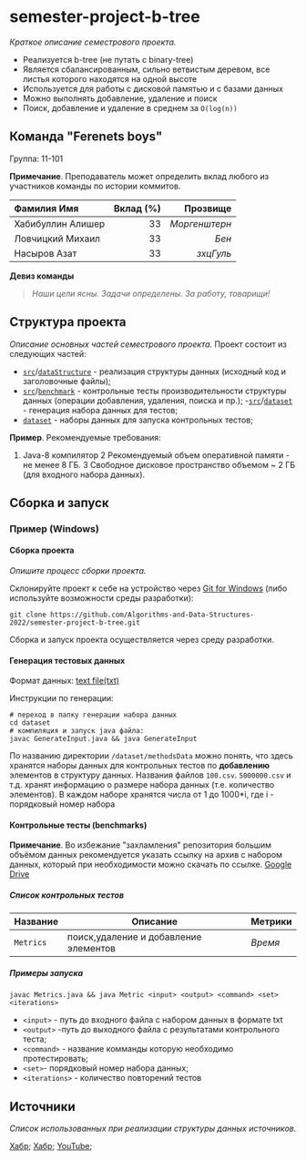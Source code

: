 # semester-project-b-tree

_Краткое описание семестрового проекта._

- Реализуется b-tree (не путать с binary-tree)
- Является сбалансированным, сильно ветвистым деревом, все листья которого находятся на одной высоте
- Используется для работы с дисковой памятью и с базами данных
- Можно выполнять добавление, удаление и поиск
- Поиск, добавление и удаление в среднем за `O(log(n))`

## Команда "Ferenets boys"

Группа: 11-101

**Примечание**. Преподаватель может определить вклад любого из участников команды по истории коммитов.

| Фамилия Имя         | Вклад (%) | Прозвище              |
| :---                |   ---:    |  ---:                 |
| Хабибуллин Алишер   | 33        |  _Моргенштерн_        |
| Ловчицкий Михаил    | 33        |  _Бен_                |
| Насыров Азат        | 33        |  _зхцГуль_            |

**Девиз команды**
> _Наши цели ясны. Задачи определены. За работу, товарищи!_
## Структура проекта

_Описание основных частей семестрового проекта._
 Проект состоит из следующих частей:
- [`src`](src)/[`dataStructure`](dataStructure) - реализация структуры данных (исходный код и заголовочные файлы);
- [`src`](src)/[`benchmark`](benchmark) - контрольные тесты производительности структуры данных (операции добавления, удаления,
  поиска и пр.);
-[`src`](src)/[`dataset`](dataset) - генерация набора данных для тестов;
- [`dataset`](dataset) - наборы данных для запуска контрольных тестов;


**Пример**. Рекомендуемые требования:

1. Java-8 компилятор
2 Рекомендуемый объем оперативной памяти - не менее 8 ГБ.
3 Свободное дисковое пространство объемом ~ 2 ГБ (для входного набора данных).

## Сборка и запуск

### Пример (Windows)

#### Сборка проекта

_Опишите процесс сборки проекта._

Склонируйте проект к себе на устройство через [Git for Windows](https://gitforwindows.org/) (либо используйте
возможности среды разработки):

```shell
git clone https://github.com/Algorithms-and-Data-Structures-2022/semester-project-b-tree.git
```

Сборка и запуск проекта осуществляется через среду разработки.

#### Генерация тестовых данных

Формат данных: [text file(txt)](https://en.wikipedia.org/wiki/Text_file.)

Инструкции по генерации:
```shell
# переход в папку генерации набора данных
cd dataset
# компиляция и запуск java файла:
javac GenerateInput.java && java GenerateInput
```

По названию директории `/dataset/methodsData` можно понять, что здесь хранятся наборы данных для контрольных тестов по
**добавлению** элементов в структуру данных. Названия файлов `100.csv`. `5000000.csv` и т.д. хранят информацию о размере набора данных (т.е. количество элементов). 
В каждом наборе хранятся числа от 1 до 1000*i, где i - порядковый номер набора

#### Контрольные тесты (benchmarks)

**Примечание**. Во избежание "захламления" репозитория большим объёмом данных рекомендуется указать ссылку на архив с
набором данных, который при необходимости можно скачать по ссылке. [Google Drive](https://drive.google.com/drive/folders/1q9Wzu5zz_1I3Tc_fOPYyPKoiFMF-2fGx)

##### Список контрольных тестов

| Название                  | Описание                                | Метрики         |
| :---                      | ---                                     | :---            |
|`Metrics`                  | поиск,удаление и добавление элементов   |_Время_          |

##### Примеры запуска

```shell
javac Metrics.java && java Metric <input> <output> <command> <set> <iterations>
```

- `<input>` - путь до входного файла  с набором данных в формате txt
- `<output>` -путь до выходного файла с результатами контрольного теста;
- `<command>` - название комманды которую необходимо протестировать;
- `<set>`- порядковый номер набора данных;
- `<iterations>` - количество повторений тестов

## Источники

_Список использованных при реализации структуры данных источников._

[Хабр](https://habr.com/ru/post/114154/);
[Хабр](https://habr.com/ru/post/337594/);
[YouTube](https://www.youtube.com/watch?v=WXXetwePSRk);
